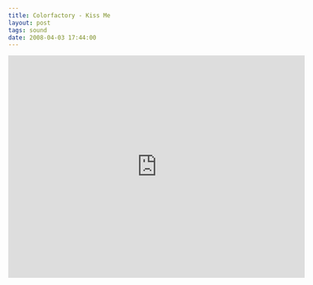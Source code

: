 ```yaml
---
title: Colorfactory - Kiss Me
layout: post
tags: sound
date: 2008-04-03 17:44:00
---
```

<iframe width="603" height="452" src="https://www.youtube.com/embed/ryOI3er78z8" frameborder="0" allowfullscreen="true"></iframe>
